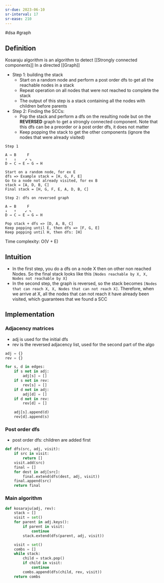 ```yaml
---
sr-due: 2023-06-10
sr-interval: 17
sr-ease: 210
---
```


#dsa #graph

## Definition

Kosaraju algorithm is an algorithm to detect [[Strongly connected components]] In a directed [[Graph]]

- Step 1: building the stack
  - Start on a random node and perform a post order dfs to get all the reachable nodes in a stack
  - Repeat operation on all nodes that were not reached to complete the stack
  - The output of this step is a stack containing all the nodes with children before parents
- Step 2: Finding the SCCs:
  - Pop the stack and perform a dfs on the resulting node but on the **REVERSED** graph to get a strongly connected component. Note that this dfs can be a preorder or à post order dfs, it does not matter
  - Keep popping the stack to get the other components (ignore the nodes that were already visited)

```text
Step 1

A → B     F
↑   ↓    ↗ ↘
D ← C → E ← G → H

Start on a random node, for ex E
dfs => Example stack = [H, G, F, E]
Go to a node not already visited, for ex B
stack = [A, D, B, C]
Final stack = [H, G, F, E, A, D, B, C]
```

```text
Step 2: dfs on reversed graph

A ← B     F
↓   ↑    ↙ ↖
D → C ← E → G ← H

Pop stack + dfs => [D, A, B, C]
Keep popping until E, then dfs => [F, G, E]
Keep popping until H, then dfs: [H]
```

Time complexity: O(V + E)

## Intuition

- In the first step, you do a dfs on a node X then on other non reached Nodes. So the final stack looks like this `[Nodes reachable by X, X, Nodes not reachable by X]`
- In the second step, the graph is reversed, so the stack becomes `[Nodes that can reach X, X, Nodes that can not reach X]`. Therefore, when we arrive at X, all the nodes that can not reach it have already been visited, which guarantees that we found a SCC

## Implementation

### Adjacency matrices

- adj is used for the initial dfs
- rev is the reversed adjacency list, used for the second part of the algo

```python
adj = {}
rev = {}

for s, d in edges:
	if s not in adj:
		adj[s] = []
	if s not in rev:
		rev[s] = []
	if d not in adj:
		adj[d] = []
	if d not in rev:
		rev[d] = []

	adj[s].append(d)
	rev[d].append(s)
```

### Post order dfs

- post order dfs: children are added first

```python
def dfs(src, adj, visit):
    if src in visit:
        return []
    visit.add(src)
    final = []
    for dest in adj[src]:
        final.extend(dfs(dest, adj, visit))
    final.append(src)
    return final
```

### Main algorithm

```python
def kosaraju(adj, rev):
    stack = []
    visit = set()
    for parent in adj.keys():
        if parent in visit:
            continue
        stack.extend(dfs(parent, adj, visit))

    visit = set()
    combs = []
    while stack:
        child = stack.pop()
        if child in visit:
            continue
        combs.append(dfs(child, rev, visit))
    return combs
```

